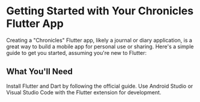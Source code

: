 # Getting Started with Your Chronicles Flutter App
Creating a "Chronicles" Flutter app, likely a journal or diary application, is a great way to build a mobile app for personal use or sharing. Here's a simple guide to get you started, assuming you're new to Flutter:

## What You'll Need
Install Flutter and Dart by following the official guide.
Use Android Studio or Visual Studio Code with the Flutter extension for development.
